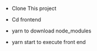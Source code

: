 - Clone This project

- Cd frontend

- yarn to download node_modules

- yarn start to execute front end

